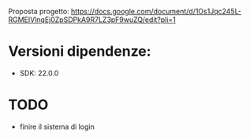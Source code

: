 Proposta progetto:
https://docs.google.com/document/d/1Os1Jqc245L-RGMEIVlnqEj0ZpSDPkA9R7LZ3pF9wuZQ/edit?pli=1

# Versioni dipendenze:
- SDK: 22.0.0


# TODO
- finire il sistema di login 

